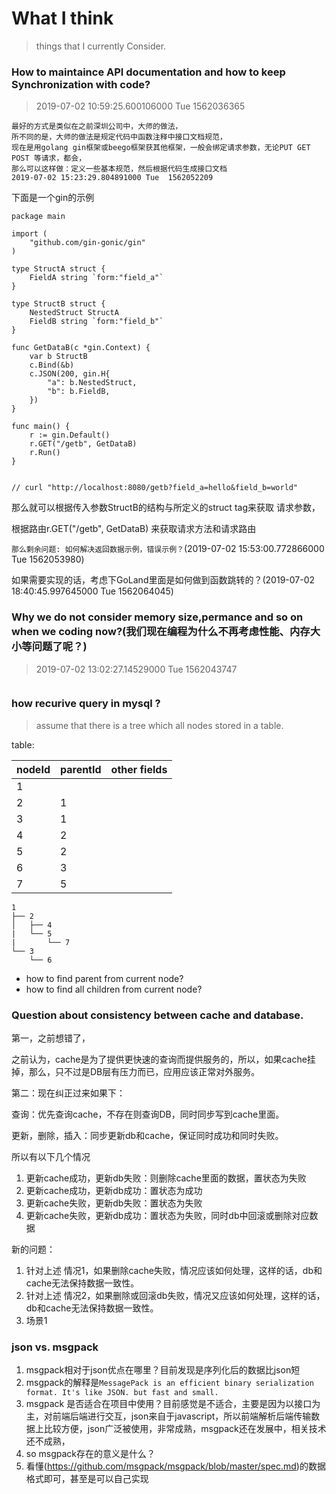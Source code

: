 # What I think

> things that I currently Consider.

###  How to maintaince API documentation and how to keep Synchronization with code? 
> 2019-07-02 10:59:25.600106000 Tue  1562036365

```text
最好的方式是类似在之前深圳公司中，大师的做法，
所不同的是，大师的做法是规定代码中函数注释中接口文档规范，
现在是用golang gin框架或beego框架获其他框架，一般会绑定请求参数，无论PUT GET POST 等请求，都会，
那么可以这样做：定义一些基本规范，然后根据代码生成接口文档
2019-07-02 15:23:29.804891000 Tue  1562052209
```

下面是一个gin的示例

```golang
package main

import (
    "github.com/gin-gonic/gin"
)

type StructA struct {
    FieldA string `form:"field_a"`
}

type StructB struct {
    NestedStruct StructA
    FieldB string `form:"field_b"`
}

func GetDataB(c *gin.Context) {
    var b StructB
    c.Bind(&b)
    c.JSON(200, gin.H{
        "a": b.NestedStruct,
        "b": b.FieldB,
    })
}

func main() {
    r := gin.Default()
    r.GET("/getb", GetDataB)
    r.Run()
}


// curl "http://localhost:8080/getb?field_a=hello&field_b=world"

```

那么就可以根据传入参数StructB的结构与所定义的struct tag来获取 请求参数，

根据路由r.GET("/getb", GetDataB) 来获取请求方法和请求路由

`那么剩余问题: 如何解决返回数据示例，错误示例？`(2019-07-02 15:53:00.772866000 Tue  1562053980)

如果需要实现的话，考虑下GoLand里面是如何做到函数跳转的？(2019-07-02 18:40:45.997645000 Tue  1562064045)


### Why we do not consider memory size,permance and so on when we coding now?(我们现在编程为什么不再考虑性能、内存大小等问题了呢？)
> 2019-07-02 13:02:27.14529000 Tue  1562043747

```text

```

### how recurive query in mysql ?

> assume that there is a tree which all nodes stored in a table.


table:

| nodeId | parentId | other fields |
| --- | --- | --- |
| 1 |  | | 
| 2 | 1 | 
| 3 | 1 | 
| 4 | 2 |
| 5 | 2 |
| 6 | 3 | 
| 7 | 5

```
1
├── 2
│   ├── 4
|   └── 5
|       └── 7
└── 3
    └── 6
```

- how to find parent from current node?
- how to find all children from current node? 

### Question about consistency between cache and database.

第一，之前想错了，


之前认为，cache是为了提供更快速的查询而提供服务的，所以，如果cache挂掉，那么，只不过是DB层有压力而已，应用应该正常对外服务。

第二：现在纠正过来如果下：

查询：优先查询cache，不存在则查询DB，同时同步写到cache里面。

更新，删除，插入：同步更新db和cache，保证同时成功和同时失败。

所以有以下几个情况

1. 更新cache成功，更新db失败：则删除cache里面的数据，置状态为失败
2. 更新cache成功，更新db成功：置状态为成功
3. 更新cache失败，更新db失败：置状态为失败
4. 更新cache失败，更新db成功：置状态为失败，同时db中回滚或删除对应数据


新的问题：

1. 针对上述 情况1，如果删除cache失败，情况应该如何处理，这样的话，db和cache无法保持数据一致性。
2. 针对上述 情况2，如果删除或回滚db失败，情况又应该如何处理，这样的话，db和cache无法保持数据一致性。
3. 场景1


### json vs. msgpack

1. msgpack相对于json优点在哪里？目前发现是序列化后的数据比json短
2. msgpack的解释是`MessagePack is an efficient binary serialization format. It's like JSON. but fast and small.`
3. msgpack 是否适合在项目中使用？目前感觉是不适合，主要是因为以接口为主，对前端后端进行交互，json来自于javascript，所以前端解析后端传输数据上比较方便，json广泛被使用，非常成熟，msgpack还在发展中，相关技术还不成熟，
4. so msgpack存在的意义是什么？
5. 看懂[](https://github.com/msgpack/msgpack/blob/master/spec.md)(https://github.com/msgpack/msgpack/blob/master/spec.md)的数据格式即可，甚至是可以自己实现
